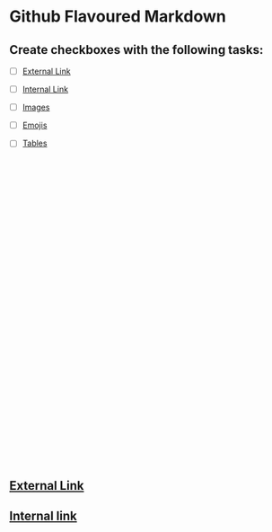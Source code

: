 # Github Flavoured Markdown

## Create checkboxes with the following tasks:

- [ ] [External Link](#External-Link)
- [ ] [Internal Link](#Internal-Link)
- [ ] [Images](#Images)
- [ ] [Emojis](#Emojis)
- [ ] [Tables](#Tables)


<br>
<br>
<br>
<br>
<br>
<br>
<br>
<br>

<br>
<br>
<br>
<br>
<br>
<br>
<br>
<br>
<br>
<br>
<br>
<br>
<br>
<br>
<br>
<br>

<br>
<br>
<br>
<br>
<br>
<br>
<br>
<br>











































## [External Link](https://www.google.com)
## [Internal link](/home/ismail/Pictures/gartenResized.jpg)




















